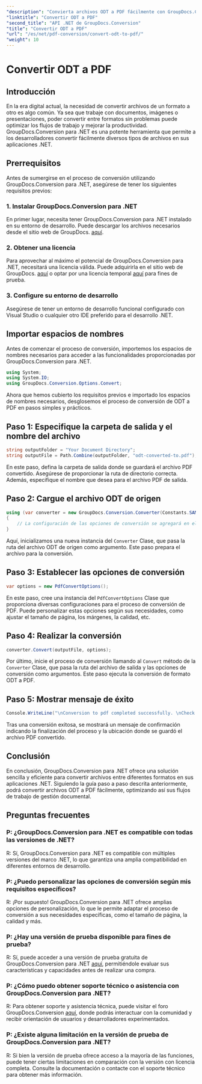 ```yaml
---
"description": "Convierta archivos ODT a PDF fácilmente con GroupDocs.Conversion para .NET. Optimice sus flujos de trabajo de gestión documental."
"linktitle": "Convertir ODT a PDF"
"second_title": "API .NET de GroupDocs.Conversion"
"title": "Convertir ODT a PDF"
"url": "/es/net/pdf-conversion/convert-odt-to-pdf/"
"weight": 10
---
```


# Convertir ODT a PDF

## Introducción
En la era digital actual, la necesidad de convertir archivos de un formato a otro es algo común. Ya sea que trabaje con documentos, imágenes o presentaciones, poder convertir entre formatos sin problemas puede optimizar los flujos de trabajo y mejorar la productividad. GroupDocs.Conversion para .NET es una potente herramienta que permite a los desarrolladores convertir fácilmente diversos tipos de archivos en sus aplicaciones .NET.
## Prerrequisitos
Antes de sumergirse en el proceso de conversión utilizando GroupDocs.Conversion para .NET, asegúrese de tener los siguientes requisitos previos:
### 1. Instalar GroupDocs.Conversion para .NET
En primer lugar, necesita tener GroupDocs.Conversion para .NET instalado en su entorno de desarrollo. Puede descargar los archivos necesarios desde el sitio web de GroupDocs. [aquí](https://releases.groupdocs.com/conversion/net/).
### 2. Obtener una licencia
Para aprovechar al máximo el potencial de GroupDocs.Conversion para .NET, necesitará una licencia válida. Puede adquirirla en el sitio web de GroupDocs. [aquí](https://purchase.groupdocs.com/buy) o optar por una licencia temporal [aquí](https://purchase.groupdocs.com/temporary-license/) para fines de prueba.
### 3. Configure su entorno de desarrollo
Asegúrese de tener un entorno de desarrollo funcional configurado con Visual Studio o cualquier otro IDE preferido para el desarrollo .NET.

## Importar espacios de nombres
Antes de comenzar el proceso de conversión, importemos los espacios de nombres necesarios para acceder a las funcionalidades proporcionadas por GroupDocs.Conversion para .NET.
```csharp
using System;
using System.IO;
using GroupDocs.Conversion.Options.Convert;
```

Ahora que hemos cubierto los requisitos previos e importado los espacios de nombres necesarios, desglosemos el proceso de conversión de ODT a PDF en pasos simples y prácticos.
## Paso 1: Especifique la carpeta de salida y el nombre del archivo
```csharp
string outputFolder = "Your Document Directory";
string outputFile = Path.Combine(outputFolder, "odt-converted-to.pdf");
```
En este paso, defina la carpeta de salida donde se guardará el archivo PDF convertido. Asegúrese de proporcionar la ruta de directorio correcta. Además, especifique el nombre que desea para el archivo PDF de salida.
## Paso 2: Cargue el archivo ODT de origen
```csharp
using (var converter = new GroupDocs.Conversion.Converter(Constants.SAMPLE_ODT))
{
    // La configuración de las opciones de conversión se agregará en el siguiente paso.
}
```
Aquí, inicializamos una nueva instancia del `Converter` Clase, que pasa la ruta del archivo ODT de origen como argumento. Este paso prepara el archivo para la conversión.
## Paso 3: Establecer las opciones de conversión
```csharp
var options = new PdfConvertOptions();
```
En este paso, cree una instancia del `PdfConvertOptions` Clase que proporciona diversas configuraciones para el proceso de conversión de PDF. Puede personalizar estas opciones según sus necesidades, como ajustar el tamaño de página, los márgenes, la calidad, etc.
## Paso 4: Realizar la conversión
```csharp
converter.Convert(outputFile, options);
```
Por último, inicie el proceso de conversión llamando al `Convert` método de la `Converter` Clase, que pasa la ruta del archivo de salida y las opciones de conversión como argumentos. Este paso ejecuta la conversión de formato ODT a PDF.
## Paso 5: Mostrar mensaje de éxito
```csharp
Console.WriteLine("\nConversion to pdf completed successfully. \nCheck output in {0}", outputFolder);
```
Tras una conversión exitosa, se mostrará un mensaje de confirmación indicando la finalización del proceso y la ubicación donde se guardó el archivo PDF convertido.

## Conclusión
En conclusión, GroupDocs.Conversion para .NET ofrece una solución sencilla y eficiente para convertir archivos entre diferentes formatos en sus aplicaciones .NET. Siguiendo la guía paso a paso descrita anteriormente, podrá convertir archivos ODT a PDF fácilmente, optimizando así sus flujos de trabajo de gestión documental.
## Preguntas frecuentes
### P: ¿GroupDocs.Conversion para .NET es compatible con todas las versiones de .NET?
R: Sí, GroupDocs.Conversion para .NET es compatible con múltiples versiones del marco .NET, lo que garantiza una amplia compatibilidad en diferentes entornos de desarrollo.
### P: ¿Puedo personalizar las opciones de conversión según mis requisitos específicos?
R: ¡Por supuesto! GroupDocs.Conversion para .NET ofrece amplias opciones de personalización, lo que le permite adaptar el proceso de conversión a sus necesidades específicas, como el tamaño de página, la calidad y más.
### P: ¿Hay una versión de prueba disponible para fines de prueba?
R: Sí, puede acceder a una versión de prueba gratuita de GroupDocs.Conversion para .NET [aquí](https://releases.groupdocs.com/), permitiéndole evaluar sus características y capacidades antes de realizar una compra.
### P: ¿Cómo puedo obtener soporte técnico o asistencia con GroupDocs.Conversion para .NET?
R: Para obtener soporte y asistencia técnica, puede visitar el foro GroupDocs.Conversion [aquí](https://forum.groupdocs.com/c/conversion/11), donde podrás interactuar con la comunidad y recibir orientación de usuarios y desarrolladores experimentados.
### P: ¿Existe alguna limitación en la versión de prueba de GroupDocs.Conversion para .NET?
R: Si bien la versión de prueba ofrece acceso a la mayoría de las funciones, puede tener ciertas limitaciones en comparación con la versión con licencia completa. Consulte la documentación o contacte con el soporte técnico para obtener más información.